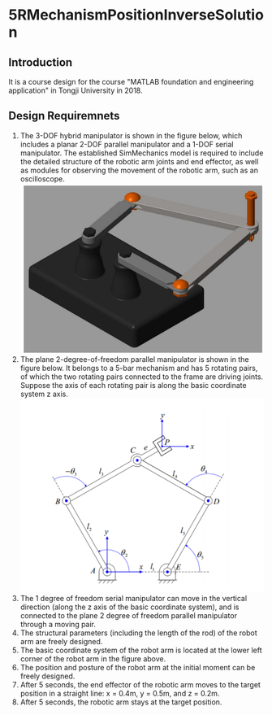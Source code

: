 # 5RMechanismPositionInverseSolution

## Introduction
It is a course design for the course "MATLAB foundation and engineering application" in Tongji University in 2018. 

## Design Requiremnets
1. The 3-DOF hybrid manipulator is shown in the figure below, which includes a planar 2-DOF parallel manipulator and a 1-DOF serial manipulator. The established SimMechanics model is required to include the detailed structure of the robotic arm joints and end effector, as well as modules for observing the movement of the robotic arm, such as an oscilloscope.
![image](https://github.com/Rexyyj/5RMechanismPositionInverseSolution/raw/master/figure/fig1.png)
2. The plane 2-degree-of-freedom parallel manipulator is shown in the figure below. It belongs to a 5-bar mechanism and has 5 rotating pairs, of which the two rotating pairs connected to the frame are driving joints. Suppose the axis of each rotating pair is along the basic coordinate system z axis.
![image](https://github.com/Rexyyj/5RMechanismPositionInverseSolution/raw/master/figure/fig2.png)
3. The 1 degree of freedom serial manipulator can move in the vertical direction (along the z axis of the basic coordinate system), and is connected to the plane 2 degree of freedom parallel manipulator through a moving pair.
4. The structural parameters (including the length of the rod) of the robot arm are freely designed.
5. The basic coordinate system of the robot arm is located at the lower left corner of the robot arm in the figure above.
6. The position and posture of the robot arm at the initial moment can be freely designed.
7. After 5 seconds, the end effector of the robotic arm moves to the target position in a straight line: x = 0.4m, y = 0.5m, and z = 0.2m.
8. After 5 seconds, the robotic arm stays at the target position.